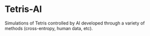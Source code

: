 Tetris-AI
=========

Simulations of Tetris controlled by AI developed through a variety of methods (cross-entropy, human data, etc).
